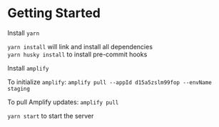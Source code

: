 # Getting Started

Install `yarn`

`yarn install` will link and install all dependencies  
`yarn husky install` to install pre-commit hooks

Install `amplify` 

To initialize `amplify`: 
`amplify pull --appId d15a5zslm99fop --envName staging`

To pull Amplify updates: 
`amplify pull`

`yarn start` to start the server

